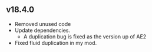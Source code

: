 ## v18.4.0

* Removed unused code
* Update dependencies.
  * A duplication bug is fixed as the version up of AE2
* Fixed fluid duplication in my mod.
